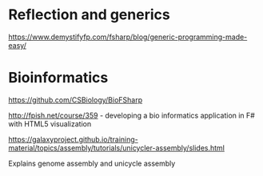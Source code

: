 # Reflection and generics
https://www.demystifyfp.com/fsharp/blog/generic-programming-made-easy/


# Bioinformatics
https://github.com/CSBiology/BioFSharp

http://fpish.net/course/359 - developing a bio informatics application in F# with HTML5 visualization 

https://galaxyproject.github.io/training-material/topics/assembly/tutorials/unicycler-assembly/slides.html

Explains genome assembly and unicycle assembly
